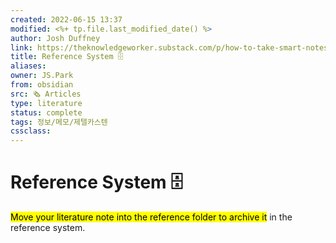 ```yaml
---
created: 2022-06-15 13:37
modified: <%+ tp.file.last_modified_date() %>
author: Josh Duffney
link: https://theknowledgeworker.substack.com/p/how-to-take-smart-notes-in-obsidian?s=r
title: Reference System 🗄️
aliases: 
owner: JS.Park
from: obsidian
src: 🗞 Articles 
type: literature 
status: complete 
tags: 정보/메모/제텔카스텐
cssclass: 
---
```


# Reference System 🗄️

<mark class="hltr-blue">Move your literature note into the reference folder to archive it</mark> in the reference system.

